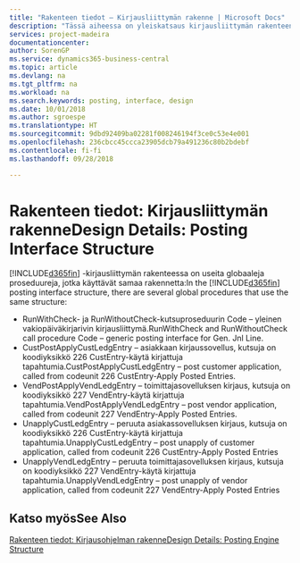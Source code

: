```yaml
---
title: "Rakenteen tiedot – Kirjausliittymän rakenne | Microsoft Docs"
description: "Tässä aiheessa on yleiskatsaus kirjausliittymän rakenteen yleisistä toimintaohjeista."
services: project-madeira
documentationcenter: 
author: SorenGP
ms.service: dynamics365-business-central
ms.topic: article
ms.devlang: na
ms.tgt_pltfrm: na
ms.workload: na
ms.search.keywords: posting, interface, design
ms.date: 10/01/2018
ms.author: sgroespe
ms.translationtype: HT
ms.sourcegitcommit: 9dbd92409ba02281f008246194f3ce0c53e4e001
ms.openlocfilehash: 236cbcc45ccca23905dcb79a491236c80b2bdebf
ms.contentlocale: fi-fi
ms.lasthandoff: 09/28/2018

---
```

# <a name="design-details-posting-interface-structure"></a><span data-ttu-id="86dc9-103">Rakenteen tiedot: Kirjausliittymän rakenne</span><span class="sxs-lookup"><span data-stu-id="86dc9-103">Design Details: Posting Interface Structure</span></span>
<span data-ttu-id="86dc9-104">[!INCLUDE[d365fin](includes/d365fin_md.md)] -kirjausliittymän rakenteessa on useita globaaleja proseduureja, jotka käyttävät samaa rakennetta:</span><span class="sxs-lookup"><span data-stu-id="86dc9-104">In the [!INCLUDE[d365fin](includes/d365fin_md.md)] posting interface structure, there are several global procedures that use the same structure:</span></span>  
  
* <span data-ttu-id="86dc9-105">RunWithCheck- ja RunWithoutCheck-kutsuproseduurin Code – yleinen vakiopäiväkirjarivin kirjausliittymä.</span><span class="sxs-lookup"><span data-stu-id="86dc9-105">RunWithCheck and RunWithoutCheck call procedure Code – generic posting interface for Gen. Jnl Line.</span></span>  
* <span data-ttu-id="86dc9-106">CustPostApplyCustLedgEntry – asiakkaan kirjaussovellus, kutsuja on koodiyksikkö 226 CustEntry-käytä kirjattuja tapahtumia.</span><span class="sxs-lookup"><span data-stu-id="86dc9-106">CustPostApplyCustLedgEntry – post customer application, called from codeunit 226 CustEntry-Apply Posted Entries.</span></span>  
* <span data-ttu-id="86dc9-107">VendPostApplyVendLedgEntry – toimittajasovelluksen kirjaus, kutsuja on koodiyksikkö 227 VendEntry-käytä kirjattuja tapahtumia.</span><span class="sxs-lookup"><span data-stu-id="86dc9-107">VendPostApplyVendLedgEntry – post vendor application, called from codeunit 227 VendEntry-Apply Posted Entries.</span></span>  
* <span data-ttu-id="86dc9-108">UnapplyCustLedgEntry – peruuta asiakassovelluksen kirjaus, kutsuja on koodiyksikkö 226 CustEntry-käytä kirjattuja tapahtumia.</span><span class="sxs-lookup"><span data-stu-id="86dc9-108">UnapplyCustLedgEntry – post unapply of customer application, called from codeunit 226 CustEntry-Apply Posted Entries</span></span>  
* <span data-ttu-id="86dc9-109">UnapplyVendLedgEntry – peruuta toimittajasovelluksen kirjaus, kutsuja on koodiyksikkö 227 VendEntry-käytä kirjattuja tapahtumia.</span><span class="sxs-lookup"><span data-stu-id="86dc9-109">UnapplyVendLedgEntry – post unapply of vendor application, called from codeunit 227 VendEntry-Apply Posted Entries</span></span>  
  
## <a name="see-also"></a><span data-ttu-id="86dc9-110">Katso myös</span><span class="sxs-lookup"><span data-stu-id="86dc9-110">See Also</span></span>  
[<span data-ttu-id="86dc9-111">Rakenteen tiedot: Kirjausohjelman rakenne</span><span class="sxs-lookup"><span data-stu-id="86dc9-111">Design Details: Posting Engine Structure</span></span>](design-details-posting-engine-structure.md)
